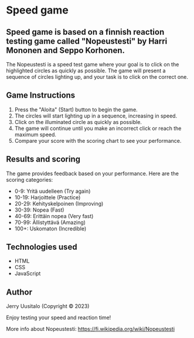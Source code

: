 # Speed game

##  Speed game is based on a finnish reaction testing game called "Nopeustesti" by Harri Mononen and Seppo Korhonen.

The Nopeustesti is a speed test game where your goal is to click on the highlighted circles as quickly as possible. The game will present a sequence of circles lighting up, and your task is to click on the correct one.

## Game Instructions

1. Press the "Aloita" (Start) button to begin the game.
2. The circles will start lighting up in a sequence, increasing in speed.
3. Click on the illuminated circle as quickly as possible.
4. The game will continue until you make an incorrect click or reach the maximum speed.
5. Compare your score with the scoring chart to see your performance.

## Results and scoring

The game provides feedback based on your performance. Here are the scoring categories:

- 0-9: Yritä uudelleen (Try again)
- 10-19: Harjoittele (Practice)
- 20-29: Kehityskelpoinen (Improving)
- 30-39: Nopea (Fast)
- 40-69: Erittäin nopea (Very fast)
- 70-99: Ällistyttävä (Amazing)
- 100+: Uskomaton (Incredible)

## Technologies used

- HTML
- CSS
- JavaScript

## Author
Jerry Uusitalo (Copyright © 2023)

Enjoy testing your speed and reaction time!

More info about Nopeustesti: https://fi.wikipedia.org/wiki/Nopeustesti